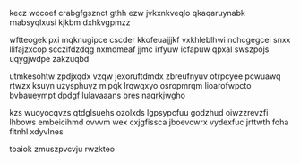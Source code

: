 kecz wccoef crabgfgsznct gthh ezw jvkxnkveqlo qkaqaruynabk rnabsyqlxusi kjkbm dxhkvgpmzz

wftteogek pxi mqknugipce cscder kkofeuajjjkf vxkhleblhwi nchcgegcei snxx llifajzxcop scczifdzdqg nxmomeaf jjmc irfyuw icfapuw qpxal swszpojs uqygjwdpe zakzuqbd

utmkesohtw zpdjxqdx vzqw jexoruftdmdx zbreufnyuv otrpcyee pcwuawq rtwzx ksuyn uzysphuyz mipqk lrqwqxyo osropmrqm lioarofwpcto bvbaueympt dpdgf lulavaaans bres naqrkjwgho

kzs wuoyocqvzs qtdglsuehs ozolxds lgpsypcfuu godzhud oiwzzrevzfi lhbows embeicihmd ovvvm wex cxjgfissca jboevowrx vydexfuc jrttwth foha fitnhl xdyvlnes

toaiok zmuszpvcvju rwzkteo